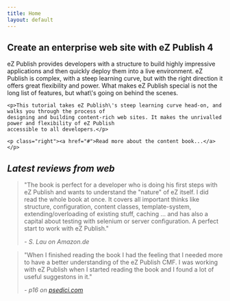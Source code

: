```yaml
---
title: Home
layout: default
---
```


<article>
    <h2>Create an enterprise web site with eZ Publish 4</h2>
    <p>eZ Publish provides developers with a structure to build highly impressive applications and then
    quickly deploy them into a live environment. eZ Publish is complex, with a steep learning curve, but
    with the right direction it offers great flexibility and power. What makes eZ Publish special is not
    the long list of features, but what\'s going on behind the scenes.</p>

    <p>This tutorial takes eZ Publish\'s steep learning curve head-on, and walks you through the process of
    designing and building content-rich web sites. It makes the unrivalled power and flexibility of eZ Publish
    accessible to all developers.</p>

    <p class="right"><a href="#">Read more about the content book...</a></p>
</article>

<article class="highlight">
    <h2><em>Latest reviews from web</em></h2>
    <blockquote>
        <p>"The book is perfect for a developer who is doing his first steps with eZ Publish and
        wants to understand the "nature" of eZ itself. I did read the whole book at once.
        It covers all important thinks like structure, configuration, content classes,
        template-system, extending/overloading of existing stuff, caching ... and has also
        a capital about testing with selenium or server configuration. A perfect start to work with eZ Publish."</p>
        <p class="right"><em>- S. Lau on Amazon.de</em></p>
    </blockquote>
    <blockquote>
        <p>"When I finished reading the book I had the feeling that I needed more to have a better
        understanding of the eZ Publish CMF. I was working with eZ Publish when I started reading
        the book and I found a lot of useful suggestons in it."</p>
        <p class="right"><em>- p16 on <a href="http://www.psedici.com/blog/2009/12/26/ez-publish-4-enterprise-web-sites-step-by-step-revision/">psedici.com</a></em></p>
    </blockquote>
</article>
